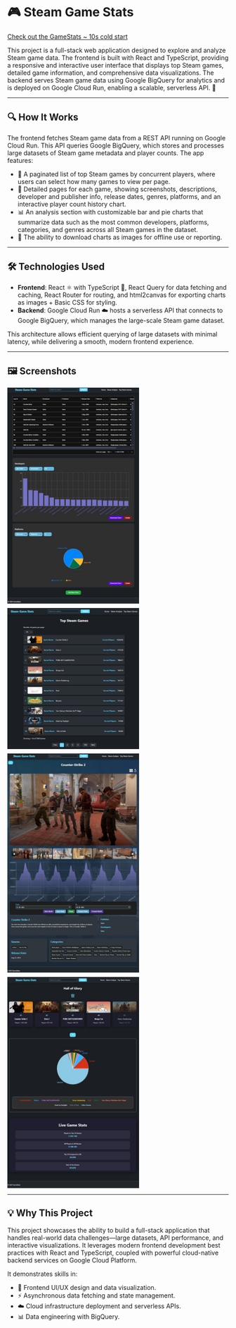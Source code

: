 # 🎮 Steam Game Stats

[Check out the GameStats ~ 10s cold start](https://marekvaris.github.io/GameStats/)

This project is a full-stack web application designed to explore and analyze Steam game data. The frontend is built with React and TypeScript, providing a responsive and interactive user interface that displays top Steam games, detailed game information, and comprehensive data visualizations. The backend serves Steam game data using Google BigQuery for analytics and is deployed on Google Cloud Run, enabling a scalable, serverless API. 🚀

---

## 🔍 How It Works

The frontend fetches Steam game data from a REST API running on Google Cloud Run. This API queries Google BigQuery, which stores and processes large datasets of Steam game metadata and player counts. The app features:

- 📄 A paginated list of top Steam games by concurrent players, where users can select how many games to view per page.
- 🎯 Detailed pages for each game, showing screenshots, descriptions, developer and publisher info, release dates, genres, platforms, and an interactive player count history chart.
- 📊 An analysis section with customizable bar and pie charts that summarize data such as the most common developers, platforms, categories, and genres across all Steam games in the dataset.
- 💾 The ability to download charts as images for offline use or reporting.

---

## 🛠️ Technologies Used

- **Frontend**: React ⚛️ with TypeScript 📝, React Query for data fetching and caching, React Router for routing, and html2canvas for exporting charts as images + Basic CSS for styling.
- **Backend**: Google Cloud Run ☁️ hosts a serverless API that connects to Google BigQuery, which manages the large-scale Steam game dataset.
  
This architecture allows efficient querying of large datasets with minimal latency, while delivering a smooth, modern frontend experience.

---

## 🖼️ Screenshots

<div style="display: flex; gap: 10px; flex-wrap: wrap;">
  <img src="public/Screenshot_1.jpg" width="300"/>
  <img src="public/Screenshot_2.jpg" width="300"/>
  <img src="public/Screenshot_3.jpg" width="300"/>
  <img src="public/Screenshot_4.jpg" width="300"/>
</div>



---

## 💡 Why This Project

This project showcases the ability to build a full-stack application that handles real-world data challenges—large datasets, API performance, and interactive visualizations. It leverages modern frontend development best practices with React and TypeScript, coupled with powerful cloud-native backend services on Google Cloud Platform.

It demonstrates skills in:

- 🎨 Frontend UI/UX design and data visualization.
- ⚡ Asynchronous data fetching and state management.
- ☁️ Cloud infrastructure deployment and serverless APIs.
- 📊 Data engineering with BigQuery.


